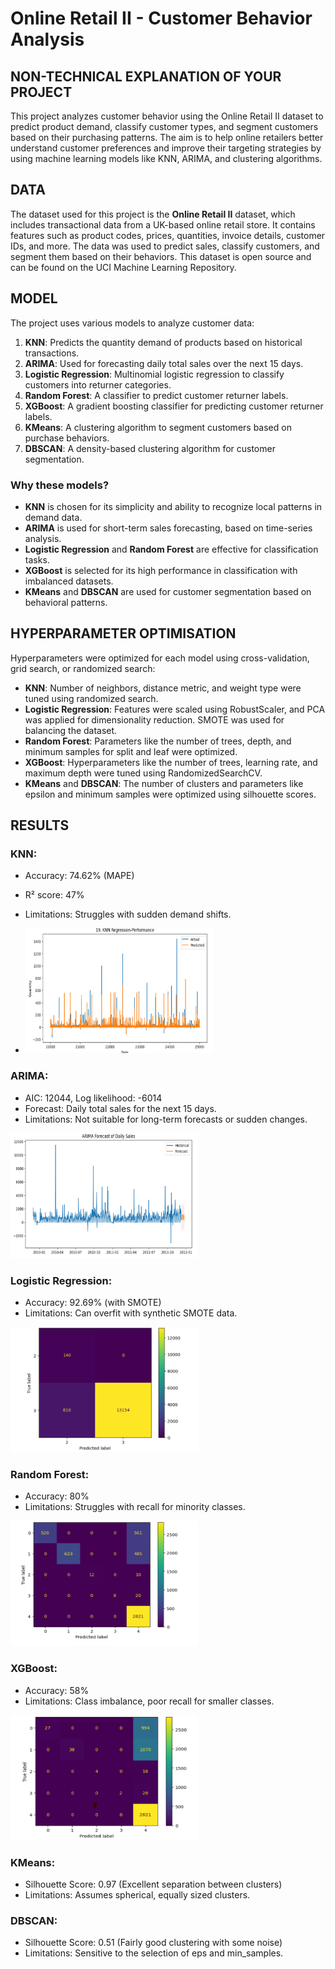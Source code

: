 # **Online Retail II - Customer Behavior Analysis**

## **NON-TECHNICAL EXPLANATION OF YOUR PROJECT**
This project analyzes customer behavior using the Online Retail II dataset to predict product demand, classify customer types, and segment customers based on their purchasing patterns. The aim is to help online retailers better understand customer preferences and improve their targeting strategies by using machine learning models like KNN, ARIMA, and clustering algorithms.

## **DATA**
The dataset used for this project is the **Online Retail II** dataset, which includes transactional data from a UK-based online retail store. It contains features such as product codes, prices, quantities, invoice details, customer IDs, and more. The data was used to predict sales, classify customers, and segment them based on their behaviors. This dataset is open source and can be found on the UCI Machine Learning Repository.

## **MODEL**
The project uses various models to analyze customer data:

1. **KNN**: Predicts the quantity demand of products based on historical transactions.
2. **ARIMA**: Used for forecasting daily total sales over the next 15 days.
3. **Logistic Regression**: Multinomial logistic regression to classify customers into returner categories.
4. **Random Forest**: A classifier to predict customer returner labels.
5. **XGBoost**: A gradient boosting classifier for predicting customer returner labels.
6. **KMeans**: A clustering algorithm to segment customers based on purchase behaviors.
7. **DBSCAN**: A density-based clustering algorithm for customer segmentation.

### **Why these models?**
- **KNN** is chosen for its simplicity and ability to recognize local patterns in demand data.
- **ARIMA** is used for short-term sales forecasting, based on time-series analysis.
- **Logistic Regression** and **Random Forest** are effective for classification tasks.
- **XGBoost** is selected for its high performance in classification with imbalanced datasets.
- **KMeans** and **DBSCAN** are used for customer segmentation based on behavioral patterns.

## **HYPERPARAMETER OPTIMISATION**
Hyperparameters were optimized for each model using cross-validation, grid search, or randomized search:

- **KNN**: Number of neighbors, distance metric, and weight type were tuned using randomized search.
- **Logistic Regression**: Features were scaled using RobustScaler, and PCA was applied for dimensionality reduction. SMOTE was used for balancing the dataset.
- **Random Forest**: Parameters like the number of trees, depth, and minimum samples for split and leaf were optimized.
- **XGBoost**: Hyperparameters like the number of trees, learning rate, and maximum depth were tuned using RandomizedSearchCV.
- **KMeans** and **DBSCAN**: The number of clusters and parameters like epsilon and minimum samples were optimized using silhouette scores.

## **RESULTS**
### **KNN**:
- Accuracy: 74.62% (MAPE)
- R² score: 47%
- Limitations: Struggles with sudden demand shifts.

- <img src="Images/KNN.png" alt=" KNN" style="width: 300px; height: 200px;">

### **ARIMA**:
- AIC: 12044, Log likelihood: -6014
- Forecast: Daily total sales for the next 15 days.
- Limitations: Not suitable for long-term forecasts or sudden changes.

<img src="Images/ARIMA.png" alt=" KNN" style="width: 300px; height: 200px;">


### **Logistic Regression**:
- Accuracy: 92.69% (with SMOTE)
- Limitations: Can overfit with synthetic SMOTE data.

<img src="Images/Logistic Regression.png" alt=" KNN" style="width: 300px; height: 200px;">

### **Random Forest**:
- Accuracy: 80%
- Limitations: Struggles with recall for minority classes.


<img src="Images/Random Forest.png" alt=" KNN" style="width: 300px; height: 200px;">

### **XGBoost**:
- Accuracy: 58%
- Limitations: Class imbalance, poor recall for smaller classes.

 
<img src="Images/XGBoost.png" alt=" KNN" style="width: 300px; height: 200px;">

### **KMeans**:
- Silhouette Score: 0.97 (Excellent separation between clusters)
- Limitations: Assumes spherical, equally sized clusters.

### **DBSCAN**:
- Silhouette Score: 0.51 (Fairly good clustering with some noise)
- Limitations: Sensitive to the selection of eps and min_samples.













